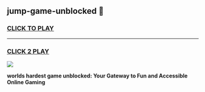 
## jump-game-unblocked 👋
<h3>
<a href="https://premium.freeplayer.one?title=jump-game-unblocked&ref=14F">CLICK TO PLAY</a></h3>
<hr>

<h3>
<a href="https://premium.freeplayer.one?title=jump-game-unblocked&ref=14F">CLICK 2 PLAY</a>
  
</h3>

<a href="https://premium.freeplayer.one?title=jump-game-unblocked&ref=12F/"><img src="https://clearcache.store/games.png"></a>


**worlds hardest game unblocked: Your Gateway to Fun and Accessible Online Gaming**
